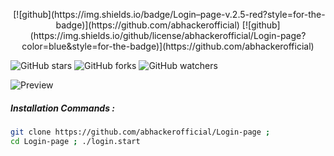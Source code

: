 <p align="center">
<img scr="https://img.shields.io/badge/ABHacker-Official-brightgreen?style=for-the-badge&logo=github"</a>
[![github](https://img.shields.io/badge/Login–page-v.2.5-red?style=for-the-badge)](https://github.com/abhackerofficial)
[![github](https://img.shields.io/github/license/abhackerofficial/Login-page?color=blue&style=for-the-badge)](https://github.com/abhackerofficial)

![GitHub stars](https://img.shields.io/github/stars/abhackerofficial/Login-page.svg?style=social)
![GitHub forks](https://img.shields.io/github/forks/abhackerofficial/Login-page.svg?style=social)
![GitHub watchers](https://img.shields.io/github/watchers/abhackerofficial/Login-page.svg?style=social)

![Preview](https://user-images.githubusercontent.com/63346676/99345736-f980e680-28b8-11eb-9d1d-b6a1b8c8336d.jpg)

##### Installation Commands :
```bash
git clone https://github.com/abhackerofficial/Login-page ;
cd Login-page ; ./login.start
```
